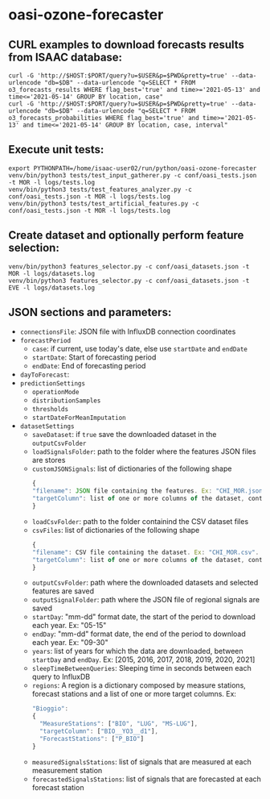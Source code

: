 # oasi-ozone-forecaster

## CURL examples to download forecasts results from ISAAC database:
```
curl -G 'http://$HOST:$PORT/query?u=$USER&p=$PWD&pretty=true' --data-urlencode "db=$DB" --data-urlencode "q=SELECT * FROM o3_forecasts_results WHERE flag_best='true' and time>='2021-05-13' and time<='2021-05-14' GROUP BY location, case"
curl -G 'http://$HOST:$PORT/query?u=$USER&p=$PWD&pretty=true' --data-urlencode "db=$DB" --data-urlencode "q=SELECT * FROM o3_forecasts_probabilities WHERE flag_best='true' and time>='2021-05-13' and time<='2021-05-14' GROUP BY location, case, interval"
```

## Execute unit tests:

```
export PYTHONPATH=/home/isaac-user02/run/python/oasi-ozone-forecaster
venv/bin/python3 tests/test_input_gatherer.py -c conf/oasi_tests.json -t MOR -l logs/tests.log
venv/bin/python3 tests/test_features_analyzer.py -c conf/oasi_tests.json -t MOR -l logs/tests.log
venv/bin/python3 tests/test_artificial_features.py -c conf/oasi_tests.json -t MOR -l logs/tests.log
```

## Create dataset and optionally perform feature selection:
```
venv/bin/python3 features_selector.py -c conf/oasi_datasets.json -t MOR -l logs/datasets.log
venv/bin/python3 features_selector.py -c conf/oasi_datasets.json -t EVE -l logs/datasets.log
```


## JSON sections and parameters:

- `connectionsFile`: JSON file with InfluxDB connection coordinates
- `forecastPeriod`
  - `case`: if current, use today's date, else use `startDate` and `endDate`
  - `startDate`: Start of forecasting period
  - `endDate`: End of forecasting period
- `dayToForecast`: 
- `predictionSettings`
  - `operationMode`
  - `distributionSamples`
  - `thresholds`
  - `startDateForMeanImputation`
- `datasetSettings`
  - `saveDataset`: if `true` save the downloaded dataset in the `outputCsvFolder`
  - `loadSignalsFolder`: path to the folder where the features JSON files are stores
  - `customJSONSignals`: list of dictionaries of the following shape
    ```javascript
	{
	"filename": JSON file containing the features. Ex: "CHI_MOR.json".
	"targetColumn": list of one or more columns of the dataset, containing the O3 values of the previous day. If more than one coulmn is provided, the maximum of the daily values will constitute the response vector Y. Ex: ["CHI__YO3__d1", "BIO__YO3__d1"].
	}
	```
  - `loadCsvFolder`: path to the folder containind the CSV dataset files
  - `csvFiles`: list of dictionaries of the following shape
    ```javascript
	{
	"filename": CSV file containing the dataset. Ex: "CHI_MOR.csv".
	"targetColumn": list of one or more columns of the dataset, containing the O3 values of the previous day. If more than one coulmn is provided, the maximum of the daily values will constitute the response vector Y. Ex: ["CHI__YO3__d1", "BIO__YO3__d1"].
	}
	```  
  - `outputCsvFolder`: path where the downloaded datasets and selected features are saved
  - `outputSignalFolder`: path where the JSON file of regional signals are saved
  - `startDay`: "mm-dd" format date, the start of the period to download each year. Ex: "05-15"
  - `endDay`: "mm-dd" format date, the end of the period to download each year. Ex: "09-30"
  - `years`: list of years for which the data are downloaded, between `startDay` and `endDay`. Ex: [2015, 2016, 2017, 2018, 2019, 2020, 2021]
  - `sleepTimeBetweenQueries`: Sleeping time in seconds between each query to InfluxDB
  - `regions`: A region is a dictionary composed by measure stations, forecast stations and a list of one or more target columns. Ex:
    ```javascript
	"Bioggio": 
	{
      "MeasureStations": ["BIO", "LUG", "MS-LUG"],
      "targetColumn": ["BIO__YO3__d1"],
      "ForecastStations": ["P_BIO"]
    }
	```  
  - `measuredSignalsStations`: list of signals that are measured at each measurement station
  - `forecastedSignalsStations`: list of signals that are forecasted at each forecast station
